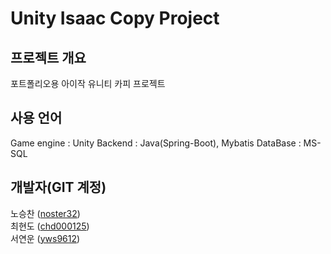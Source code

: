# Unity Isaac Copy Project
## 프로젝트 개요
포트폴리오용 아이작 유니티 카피 프로젝트
## 사용 언어
Game engine : Unity
Backend : Java(Spring-Boot), Mybatis
DataBase : MS-SQL

## 개발자(GIT 계정)
노승찬 ([noster32](https://github.com/noster32))  
최현도 ([chd000125](https://github.com/chd000125))  
서연운 ([yws9612](https://github.com/yws9612))  
